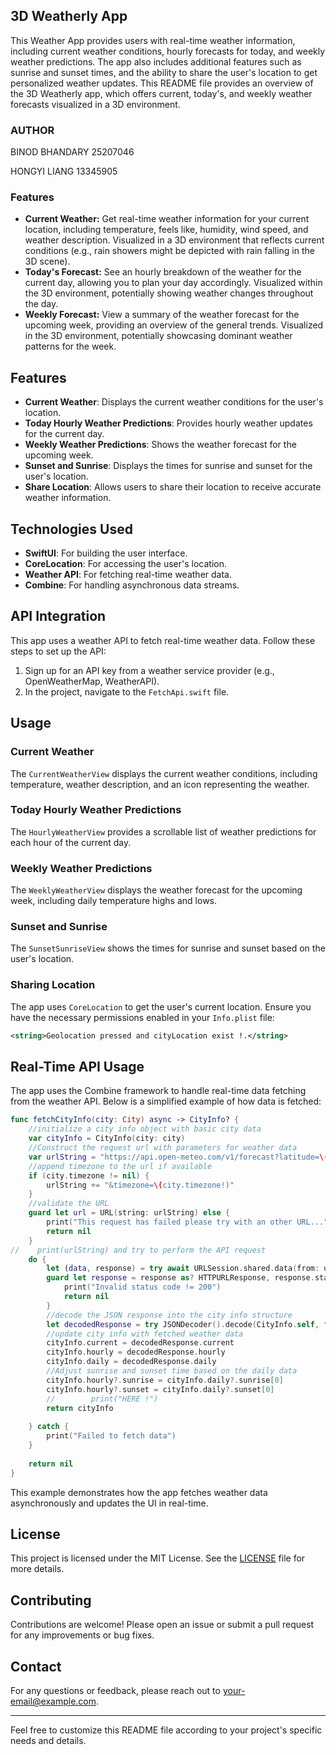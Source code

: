## 3D Weatherly App

This Weather App provides users with real-time weather information, including current weather conditions, hourly forecasts for today, and weekly weather predictions. The app also includes additional features such as sunrise and sunset times, and the ability to share the user's location to get personalized weather updates.
This README file provides an overview of the 3D Weatherly app, which offers current, today's, and weekly weather forecasts visualized in a 3D environment.

### AUTHOR

BINOD BHANDARY 25207046​

HONGYI LIANG 13345905​

### Features

* **Current Weather:** Get real-time weather information for your current location, including temperature, feels like, humidity, wind speed, and weather description. Visualized in a 3D environment that reflects current conditions (e.g., rain showers might be depicted with rain falling in the 3D scene).
* **Today's Forecast:** See an hourly breakdown of the weather for the current day, allowing you to plan your day accordingly. Visualized within the 3D environment, potentially showing weather changes throughout the day.
* **Weekly Forecast:** View a summary of the weather forecast for the upcoming week, providing an overview of the general trends. Visualized in the 3D environment, potentially showcasing dominant weather patterns for the week.


## Features

- **Current Weather**: Displays the current weather conditions for the user's location.
- **Today Hourly Weather Predictions**: Provides hourly weather updates for the current day.
- **Weekly Weather Predictions**: Shows the weather forecast for the upcoming week.
- **Sunset and Sunrise**: Displays the times for sunrise and sunset for the user's location.
- **Share Location**: Allows users to share their location to receive accurate weather information.

## Technologies Used

- **SwiftUI**: For building the user interface.
- **CoreLocation**: For accessing the user's location.
- **Weather API**: For fetching real-time weather data.
- **Combine**: For handling asynchronous data streams.

## API Integration

This app uses a weather API to fetch real-time weather data. Follow these steps to set up the API:

1. Sign up for an API key from a weather service provider (e.g., OpenWeatherMap, WeatherAPI).
2. In the project, navigate to the `FetchApi.swift` file.

## Usage

### Current Weather

The `CurrentWeatherView` displays the current weather conditions, including temperature, weather description, and an icon representing the weather.

### Today Hourly Weather Predictions

The `HourlyWeatherView` provides a scrollable list of weather predictions for each hour of the current day.

### Weekly Weather Predictions

The `WeeklyWeatherView` displays the weather forecast for the upcoming week, including daily temperature highs and lows.

### Sunset and Sunrise

The `SunsetSunriseView` shows the times for sunrise and sunset based on the user's location.

### Sharing Location

The app uses `CoreLocation` to get the user's current location. Ensure you have the necessary permissions enabled in your `Info.plist` file:

```xml
<string>Geolocation pressed and cityLocation exist !.</string>
```

## Real-Time API Usage

The app uses the Combine framework to handle real-time data fetching from the weather API. Below is a simplified example of how data is fetched:

```swift
func fetchCityInfo(city: City) async -> CityInfo? {
    //initialize a city info object with basic city data
    var cityInfo = CityInfo(city: city)
    //Construct the request url with parameters for weather data
    var urlString = "https://api.open-meteo.com/v1/forecast?latitude=\(city.latitude)&longitude=\(city.longitude)&current=temperature_2m,relative_humidity_2m,precipitation_probability,is_day,weather_code,wind_speed_10m&hourly=temperature_2m,weather_code,wind_speed_10m&daily=weather_code,temperature_2m_max,temperature_2m_min,sunrise,sunset"
    //append timezone to the url if available
    if (city.timezone != nil) {
        urlString += "&timezone=\(city.timezone!)"
    }
    //validate the URL
    guard let url = URL(string: urlString) else {
        print("This request has failed please try with an other URL...")
        return nil
    }
//    print(urlString) and try to perform the API request
    do {
        let (data, response) = try await URLSession.shared.data(from: url)
        guard let response = response as? HTTPURLResponse, response.statusCode == 200 else {
            print("Invalid status code != 200")
            return nil
        }
        //decode the JSON response into the city info structure
        let decodedResponse = try JSONDecoder().decode(CityInfo.self, from: data)
        //update city info with fetched weather data
        cityInfo.current = decodedResponse.current
        cityInfo.hourly = decodedResponse.hourly
        cityInfo.daily = decodedResponse.daily
        //Adjust sunrise and sunset time based on the daily data
        cityInfo.hourly?.sunrise = cityInfo.daily?.sunrise[0]
        cityInfo.hourly?.sunset = cityInfo.daily?.sunset[0]
        //        print("HERE !")
        return cityInfo
        
    } catch {
        print("Failed to fetch data")
    }
    
    return nil
}
```

This example demonstrates how the app fetches weather data asynchronously and updates the UI in real-time.

## License

This project is licensed under the MIT License. See the [LICENSE](LICENSE) file for more details.

## Contributing

Contributions are welcome! Please open an issue or submit a pull request for any improvements or bug fixes.

## Contact

For any questions or feedback, please reach out to [your-email@example.com](mailto:your-email@example.com).

---

Feel free to customize this README file according to your project's specific needs and details.
